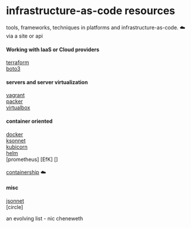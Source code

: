 # infrastructure-as-code resources
tools, frameworks, techniques in platforms and infrastructure-as-code. 
:cloud:  via a site or api

#### Working with IaaS or Cloud providers

[terraform](https://www.terraform.io)  
[boto3](https://boto3.readthedocs.io/en/latest/)  


#### servers and server virtualization

[vagrant](https://www.vagrantup.com)  
[packer](https://www.packer.io)<br />
[virtualbox](https://www.virtualbox.org)<br />


#### container oriented

[docker](https://docs.docker.com)<br />
[ksonnet](http://ksonnet.heptio.com)<br />
[kubicorn](https://github.com/kris-nova/kubicorn)<br />
[helm](https://helm.sh)<br />
[prometheus]
[EfK]
[]
<br /><br />
[containership](https://www.containership.io) :cloud:<br />


#### misc

[jsonnet](http://jsonnet.org)<br />
[circle]

an evolving list - nic cheneweth